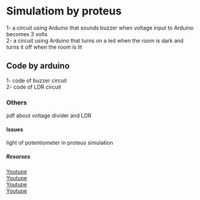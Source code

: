 # Simulatiom by proteus
1- a circuit using Arduino that sounds buzzer when voltage input to Arduino
becomes 3 volts                                
2- a circuit using Arduino that turns on a led when the room is dark and turns
it off when the room is lit

## Code by arduino
1- code of buzzer circuit                        
2- code of LDR circuit

### Others
pdf about voltage divider and LDR

#### Issues
light of potentiometer in proteus simulation

##### Resorses
[Youtupe](https://www.youtube.com/watch?v=eV4b4quvo6Y&list=PLVp0hvzMSQHTlz2CNlbhq-E6WYYujm7b8&index=13&pp=iAQB)              
[Youtupe](https://www.youtube.com/watch?v=mc4xjUlnOsM&list=PLVp0hvzMSQHTlz2CNlbhq-E6WYYujm7b8&index=14&pp=iAQB)            
[Youtupe](https://www.youtube.com/watch?v=q4ua2-sYHCo&list=PLVp0hvzMSQHTlz2CNlbhq-E6WYYujm7b8&index=15&pp=iAQB)                  
[Youtupe](https://www.youtube.com/watch?v=ay0ocChbhxs)


